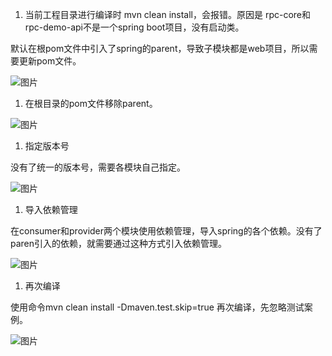 1. 当前工程目录进行编译时 mvn clean install，会报错。原因是 rpc-core和rpc-demo-api不是一个spring boot项目，没有启动类。

默认在根pom文件中引入了spring的parent，导致子模块都是web项目，所以需要更新pom文件。

![图片](https://mmbiz.qpic.cn/sz_mmbiz_png/rw1wCRwDbgZUfS01htP9nk7eibIquEYKv4ibquflhO9njGGDxoBdLUFgyut70Es6nwEnh0uvQrFEpn3qPYTkKMWA/640?wx_fmt=png&from=appmsg&tp=webp&wxfrom=5&wx_lazy=1&wx_co=1)

1. 在根目录的pom文件移除parent。

![图片](https://mmbiz.qpic.cn/sz_mmbiz_png/rw1wCRwDbgZUfS01htP9nk7eibIquEYKvN7deCTFFliaDibTDxquggZHTCCaOCu61DorDQvY3Syfgd1XDPOHlRolw/640?wx_fmt=png&from=appmsg&tp=webp&wxfrom=5&wx_lazy=1&wx_co=1)

1. 指定版本号

没有了统一的版本号，需要各模块自己指定。

![图片](https://mmbiz.qpic.cn/sz_mmbiz_png/rw1wCRwDbgZUfS01htP9nk7eibIquEYKvRSoFStvuUia2qDhAFEX1GCnkvIvOzbicHsLxUABCicARHQbKgOEs9IAicg/640?wx_fmt=png&from=appmsg&tp=webp&wxfrom=5&wx_lazy=1&wx_co=1)

1. 导入依赖管理

在consumer和provider两个模块使用依赖管理，导入spring的各个依赖。没有了paren引入的依赖，就需要通过这种方式引入依赖管理。

![图片](https://mmbiz.qpic.cn/sz_mmbiz_png/rw1wCRwDbgZUfS01htP9nk7eibIquEYKvVqjnysXPvc8plF8JtvLxd3PYeDuliaITZWpWM9g599icyXQMronbq5bQ/640?wx_fmt=png&from=appmsg&tp=webp&wxfrom=5&wx_lazy=1&wx_co=1)

1. 再次编译

使用命令mvn clean install -Dmaven.test.skip=true 再次编译，先忽略测试案例。

![图片](https://mmbiz.qpic.cn/sz_mmbiz_png/rw1wCRwDbgZUfS01htP9nk7eibIquEYKv2B8ceCCDfsPH5dkaAhEgPSch3pz8PpH7xa8SNWJPRfS8uxEtM44tSw/640?wx_fmt=png&from=appmsg&tp=webp&wxfrom=5&wx_lazy=1&wx_co=1)